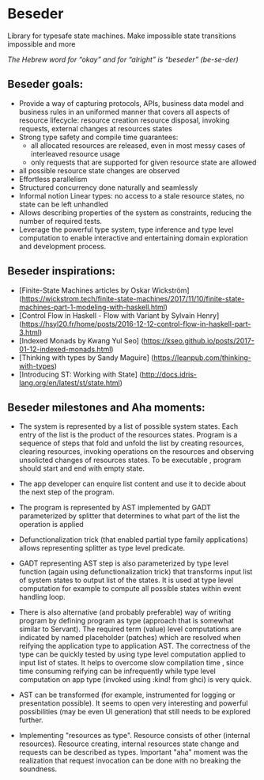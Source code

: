 # Beseder

Library for typesafe state machines. Make impossible state transitions impossible and more

_The Hebrew word for “okay” and for “alright” is “beseder” (be-se-der)_

## Beseder goals:

* Provide a way of capturing protocols, APIs, business data model and business rules  in an uniformed manner that covers all aspects of resource lifecycle: resource creation resource disposal, invoking requests, external changes at resources states
* Strong type safety and compile time guarantees: 
  * all allocated resources are released, even in most messy cases of interleaved resource usage
  * only requests that are supported for given resource state are allowed
 * all possible resource state changes are observed
* Effortless parallelism 
* Structured concurrency done naturally and seamlessly 
* Informal notion Linear types: no access to a stale resource states, no state can be left unhandled
* Allows describing properties of the system as constraints, reducing the number of required tests.
* Leverage the powerful type system, type inference and type level computation to enable interactive and entertaining domain exploration and development process.


## Beseder inspirations:

* [Finite-State Machines articles by Oskar Wickström] (https://wickstrom.tech/finite-state-machines/2017/11/10/finite-state-machines-part-1-modeling-with-haskell.html)
* [Control Flow in Haskell - Flow with Variant by Sylvain Henry] (https://hsyl20.fr/home/posts/2016-12-12-control-flow-in-haskell-part-3.html)
* [Indexed Monads by Kwang Yul Seo] (https://kseo.github.io/posts/2017-01-12-indexed-monads.html)
* [Thinking with types by Sandy Maguire] (https://leanpub.com/thinking-with-types) 
* [Introducing ST: Working with State] (http://docs.idris-lang.org/en/latest/st/state.html)

## Beseder milestones and Aha moments:

* The system is represented by a list of possible system states. Each entry of the list is the product of the resources states. Program is a sequence of  steps that fold and unfold the list by creating resources, clearing resources, invoking operations on the resources and observing unsolicted changes of resources states. To be executable , program should start and end with empty state.
* The app developer can enquire list content and use it to decide about the next step of the program. 
* The program is represented by AST implemented by GADT parameterized  by splitter that determines to what part of the list the operation is applied
* Defunctionalization trick (that enabled partial type family applications) allows representing splitter as type level predicate. 

* GADT representing AST step is also parameterized by type level function (again using defunctionalization trick) that transforms input list of system states to output list of the states.  It is used at type level computation for example to compute all possible states within event handling loop.

* There is also alternative (and probably preferable) way of writing program by defining program as type (approach that is somewhat similar to Servant). The required term (value)  level computations are indicated by named placeholder (patches) which are resolved   when reifying the application type  to application AST. The correctness of the type can be quickly tested by using type level computation applied to input list of states. It helps to overcome slow compilation time , since time consuming reifying can be infrequently while type level computation on app type (invoked using :kind! from ghci) is very quick.

* AST can be transformed (for example, instrumented for logging or presentation possible). It seems to open very interesting and powerful possibilities (may be even UI generation) that still needs to be explored further.    
 
* Implementing "resources as type". Resource consists of other (internal resources). Resource creating, internal resources state change and requests can be described as types. Important "aha" moment was the realization that request invocation can be done with no breaking the soundness.


